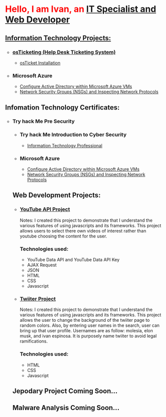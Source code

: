 <h1 style ="color:red;"> Hello, I am Ivan, an <a href= "https://www.linkedin.com/in/ivan-espinosa-5a28b459/">IT Specialist and Web Developer</h1>
<h2>Information Technology Projects:</h2>

  <ul style="list-style-type:circle;">
  <h3><li>osTicketing (Help Desk Ticketing System)</li></h3>
   <ul style="list-style-type:circle;">
  <li><a href="https://github.com/iespinosa3/osTicket_Installation">osTicket Installation</a></li>

  
  </ul>  
  </ul>  
  <ul style="list-style-type:circle;">
  <h3><li>Microsoft Azure</li></h3>
   <ul style="list-style-type:circle;">
 
  <li><a href="https://github.com/iespinosa3/active_directory"> Configure Active Directory within Microsoft Azure VMs</a></li>
   <li><a href="https://github.com/iespinosa3/network_security_groups"> Network Security Groups (NSGs) and Inspecting Network Protocols</a></li>
       </ul> 
  </ul>  
  

<h2>Infomation Technology Certificates:</h2>

  <ul style="list-style-type:circle;">
  <h3><li>Try hack Me Pre Security</li></h3>
     <ul style="list-style-type:circle;">
  <h3><li>Try hack Me Introduction to Cyber Security</li></h3>
   <ul style="list-style-type:circle;">
  <li><a href="https://github.com/iespinosa3/">Information Technology Professional</a></li>

  
  </ul>  
  </ul>  
  <ul style="list-style-type:circle;">
  <h3><li>Microsoft Azure</li></h3>
   <ul style="list-style-type:circle;">
 
  <li><a href="https://github.com/iespinosa3/active_directory"> Configure Active Directory within Microsoft Azure VMs</a></li>
   <li><a href="https://github.com/iespinosa3/network_security_groups"> Network Security Groups (NSGs) and Inspecting Network Protocols</a></li>
       </ul> 
  </ul>  

<h2>Web Development Projects:</h2>

  <ul style="list-style-type:circle;">
  <h3><li><a href="https://github.com/iespinosa3/youtubeAPI">YouTube API Project</a></li></h3>
  <p>Notes: I created this project to demonstrate that I understand the various features of using javascripts and its frameworks.
            This project allows users to select there own videos of interest rather than youtube choosing the content for the user.
  
  </p>
  <h3>Technologies used:</h3>
   <ul style="list-style-type:circle;">
  <li>YouTube Data API and YouTube Data API Key</li>
  <li> AJAX Request </li>
  <li>JSON</li> 
  <li>HTML</li>
  <li>CSS</li>
  <li>Javascript</li>   
     
  
  </ul>  
  </ul> 
  <ul style="list-style-type:circle;">
 <h3><li><a href="https://github.com/iespinosa3/twiiterProject">Twiiter Project</a></li></h3>
  <p>Notes: I created this project to demonstrate that I understand the various features of using javascripts and its frameworks.
            This project allows the user to change the background of the twiiter page to random colors. Also, by entering user names
            in the search, user can bring up that user profile. Usernames are as follow:  molesia, elon musk, and ivan  espinosa. 
            It is purposely name twiiter to avoid legal ramifications.
  
  </p>
   <h3>Technologies used:</h3>
   <ul style="list-style-type:circle;">
  <li>HTML</li>
  <li>CSS</li>
  <li>Javascript</li>  

  </ul>  
  </ul>
  <h2>Jepodary Project Coming Soon... </h2>
  <h2>Malware Analysis Coming Soon... </h2>


<!---
iespinosa3/iespinosa3 is a ✨ special ✨ repository because its `README.md` (this file) appears on your GitHub profile.
You can click the Preview link to take a look at your changes.
--->
